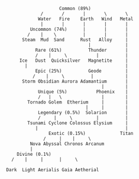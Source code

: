                         Common (89%)
                 /       /       |       \       \
                Water   Fire    Earth   Wind   Metal
                 |       |       |       |       |
             Uncommon (74%)      |       |       |
            /    |    \          |       |       |
          Steam  Mud  Sand      Rust   Alloy     |
                                   |             |
               Rare (61%)          Thunder       |
               /    |     \           |          |
         Ice   Dust  Quicksilver   Magnetite     |
           |                                     |
               Epic (25%)          Geode         |
              /    |     \          |            |
          Storm Obsidian Aurora Adamantium       |
                                        |        |
                Unique (5%)           Phoenix    |
                /   |   \               |        |
            Tornado Golem  Etherium     |        |
                                  |     |        |
                Legendary (0.5%)  Solarion       |
                /     |     \         |          |
            Tsunami Cyclone Colossus Elysium     |
               |                                 |
                    Exotic (0.15%)             Titan
                  /     |    |     \               
             Nova Abyssal Chronos Arcanum   
             |    
        Divine (0.1%)
      /    |     |      |     \
  ```Dark  Light Aerialis Gaia Aetherial```
